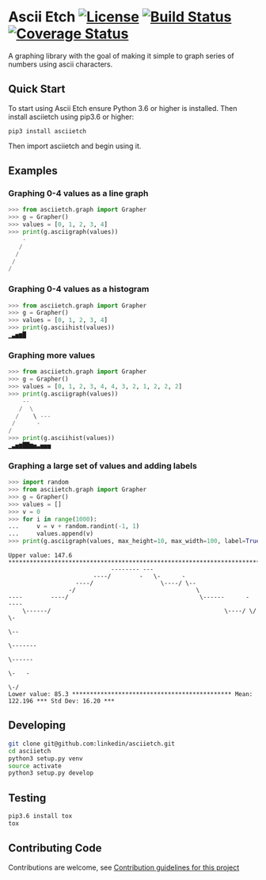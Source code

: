 # Ascii Etch [![License](https://img.shields.io/badge/License-BSD%202--Clause-orange.svg)](https://opensource.org/licenses/BSD-2-Clause) [![Build Status](https://travis-ci.org/linkedin/asciietch.svg?branch=master)](https://travis-ci.org/linkedin/asciietch) [![Coverage Status](https://coveralls.io/repos/github/linkedin/asciietch/badge.svg)](https://coveralls.io/github/linkedin/asciietch)
A graphing library with the goal of making it simple to graph series of numbers using ascii characters.

## Quick Start
To start using Ascii Etch ensure Python 3.6 or higher is installed. Then install asciietch using pip3.6 or higher:
```
pip3 install asciietch
```
Then import asciietch and begin using it.
## Examples
### Graphing 0-4 values as a line graph
```python
>>> from asciietch.graph import Grapher
>>> g = Grapher()
>>> values = [0, 1, 2, 3, 4]
>>> print(g.asciigraph(values))
    -
   /
  /
 /
/
```
### Graphing 0-4 values as a histogram
```python
>>> from asciietch.graph import Grapher
>>> g = Grapher()
>>> values = [0, 1, 2, 3, 4]
>>> print(g.asciihist(values))
▁▃▅▆█
```
### Graphing more values
```python
>>> from asciietch.graph import Grapher
>>> g = Grapher()
>>> values = [0, 1, 2, 3, 4, 4, 3, 2, 1, 2, 2, 2]
>>> print(g.asciigraph(values))
    --
   /  \
  /    \ ---
 /      -
/
>>> print(g.asciihist(values))
▁▃▅▆██▆▅▃▅▅▅
```
### Graphing a large set of values and adding labels
```python
>>> import random
>>> from asciietch.graph import Grapher
>>> g = Grapher()
>>> values = []
>>> v = 0
>>> for i in range(1000):
...     v = v + random.randint(-1, 1)
...     values.append(v)
>>> print(g.asciigraph(values, max_height=10, max_width=100, label=True))
```
```
Upper value: 147.6 *********************************************************************************
                             -------- ---                                                           
                        ----/        -   \-      -                                                  
                   ----/                   \----/ \--                                               
                 -/                                  \                                              
----        ----/                                     \------      -  ----                          
    \------/                                                 \----/ \/    \-                        
                                                                            \--                     
                                                                               \-------             
                                                                                       \------      
                                                                                              \-   -
                                                                                                \-/ 
Lower value: 85.3 ********************************************* Mean: 122.196 *** Std Dev: 16.20 ***
```

## Developing

```sh
git clone git@github.com:linkedin/asciietch.git
cd asciietch
python3 setup.py venv
source activate
python3 setup.py develop
```

## Testing

```sh
pip3.6 install tox
tox
```

## Contributing Code
Contributions are welcome, see [Contribution guidelines for this project](CONTRIBUTING.md)
